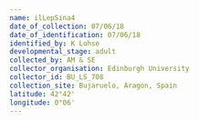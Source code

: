 ```yaml
---
name: ilLepSina4
date_of_collection: 07/06/18
date_of_identification: 07/06/18
identified_by: K Lohse
developmental_stage: adult
collected_by: AM & SE
collector_organisation: Edinburgh University
collector_id: BU_LS_708
collection_site: Bujaruelo, Aragon, Spain
latitude: 42°42'
longitude: 0°06'
---
```

